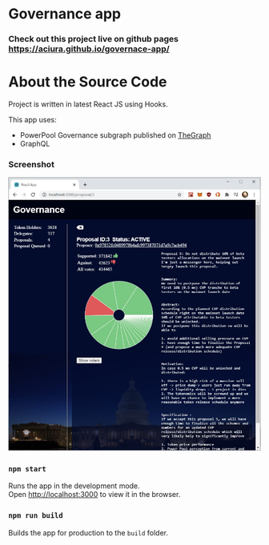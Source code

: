 # Governance app

### Check out this project live on github pages https://aciura.github.io/governace-app/

# About the Source Code

Project is written in latest React JS using Hooks.

This app uses:

- PowerPool Governance subgraph published on [TheGraph](https://thegraph.com/explorer/subgraph/powerpool-finance/powerpool-governance)
- GraphQL

### Screenshot

![Governance App](https://raw.githubusercontent.com/aciura/governace-app/main/screenshot.jpg 'Screenshot of the Governance App')

### `npm start`

Runs the app in the development mode.<br />
Open [http://localhost:3000](http://localhost:3000) to view it in the browser.

### `npm run build`

Builds the app for production to the `build` folder.<br />
